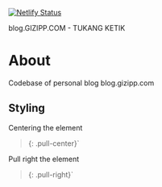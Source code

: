 [![Netlify Status](https://api.netlify.com/api/v1/badges/4116e536-7c8a-45f4-9871-47183344ce5f/deploy-status)](https://app.netlify.com/sites/blog-gizipp/deploys)


blog.GIZIPP.COM - TUKANG KETIK

# About

Codebase of personal blog blog.gizipp.com


## Styling


Centering the element

> {: .pull-center}`

Pull right the element

> {: .pull-right}`
